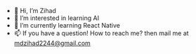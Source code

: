 - 👋 Hi, I’m Zihad
- 👀 I’m interested in learning AI 
- 🌱 I’m currently learning React Native
- 📫 If you have a question! How to reach me? then mail me at mdzihad2244@gmail.com

<!---
ZIHAD22/ZIHAD22 is a ✨ special ✨ repository because its `README.md` (this file) appears on your GitHub profile.
You can click the Preview link to take a look at your changes.
--->
